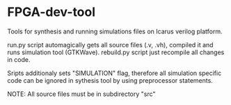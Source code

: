 # FPGA-dev-tool
Tools for synthesis and running simulations files on Icarus verilog platform. 

run.py script automagically gets all source files (.v, .vh), compiled it and runs simulation tool (GTKWave). 
rebuild.py script just recompile all changes in code. 

Sripts additionaly sets "SIMULATION" flag, therefore all simulation specific code can be ignored in sythesis tool by using preprocessor statements.

NOTE: All source files must be in subdirectory "src"

